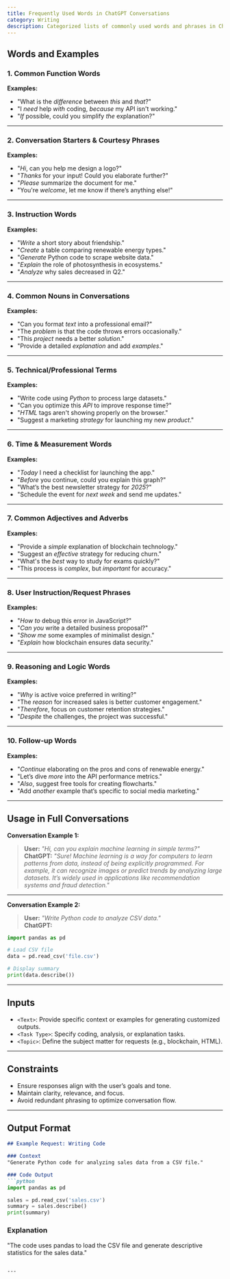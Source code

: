 ```yaml
---
title: Frequently Used Words in ChatGPT Conversations  
category: Writing 
description: Categorized lists of commonly used words and phrases in ChatGPT interactions, with examples to illustrate their usage.  
---
```


## Words and Examples  

### **1. Common Function Words**  
**Examples:**  
- "What is the *difference* between *this* and *that*?"  
- "I *need* help *with* coding, *because* my API isn't working."  
- "*If* possible, could you simplify *the* explanation?"  

---

### **2. Conversation Starters & Courtesy Phrases**  
**Examples:**  
- "*Hi*, can you help me design a logo?"  
- "*Thanks* for your input! Could you elaborate further?"  
- "*Please* summarize the document for me."  
- "You're *welcome*, let me know if there’s anything else!"  

---

### **3. Instruction Words**  
**Examples:**  
- "*Write* a short story about friendship."  
- "*Create* a table comparing renewable energy types."  
- "*Generate* Python code to scrape website data."  
- "*Explain* the role of photosynthesis in ecosystems."  
- "*Analyze* why sales decreased in Q2."  

---

### **4. Common Nouns in Conversations**  
**Examples:**  
- "Can you format *text* into a professional email?"  
- "The *problem* is that the code throws errors occasionally."  
- "This *project* needs a better *solution*."  
- "Provide a detailed *explanation* and add *examples*."  

---

### **5. Technical/Professional Terms**  
**Examples:**  
- "Write code using *Python* to process large datasets."  
- "Can you optimize this *API* to improve response time?"  
- "*HTML* tags aren't showing properly on the browser."  
- "Suggest a marketing *strategy* for launching my new *product*."  

---

### **6. Time & Measurement Words**  
**Examples:**  
- "*Today* I need a checklist for launching the app."  
- "*Before* you continue, could you explain this graph?"  
- "What’s the best newsletter strategy for *2025*?"  
- "Schedule the event for *next week* and send me updates."  

---

### **7. Common Adjectives and Adverbs**  
**Examples:**  
- "Provide a *simple* explanation of blockchain technology."  
- "Suggest an *effective* strategy for reducing churn."  
- "What's the *best* way to study for exams quickly?"  
- "This process is *complex*, but *important* for accuracy."  

---

### **8. User Instruction/Request Phrases**  
**Examples:**  
- "*How to* debug this error in JavaScript?"  
- "*Can you* write a detailed business proposal?"  
- "*Show me* some examples of minimalist design."  
- "*Explain* how blockchain ensures data security."  

---

### **9. Reasoning and Logic Words**  
**Examples:**  
- "*Why* is active voice preferred in writing?"  
- "The *reason* for increased sales is better customer engagement."  
- "*Therefore*, focus on customer retention strategies."  
- "*Despite* the challenges, the project was successful."  

---

### **10. Follow-up Words**  
**Examples:**  
- "*Continue* elaborating on the pros and cons of renewable energy."  
- "Let’s dive *more* into the API performance metrics."  
- "*Also*, suggest free tools for creating flowcharts."  
- "Add *another* example that’s specific to social media marketing."  

---

## Usage in Full Conversations  

**Conversation Example 1:**  

> **User:** *"Hi, can you explain machine learning in simple terms?"*  
> **ChatGPT:** *"Sure! Machine learning is a way for computers to learn patterns from data, instead of being explicitly programmed. For example, it can recognize images or predict trends by analyzing large datasets. It’s widely used in applications like recommendation systems and fraud detection."*  

---

**Conversation Example 2:**  

> **User:** *"Write Python code to analyze CSV data."*  
> **ChatGPT:**  
```python
import pandas as pd  

# Load CSV file  
data = pd.read_csv('file.csv')  

# Display summary  
print(data.describe())  
```  

---

## Inputs  
- `<Text>`: Provide specific context or examples for generating customized outputs.  
- `<Task Type>`: Specify coding, analysis, or explanation tasks.  
- `<Topic>`: Define the subject matter for requests (e.g., blockchain, HTML).  

---

## Constraints  
- Ensure responses align with the user’s goals and tone.  
- Maintain clarity, relevance, and focus.  
- Avoid redundant phrasing to optimize conversation flow.  

---

## Output Format  

```markdown  
## Example Request: Writing Code  

### Context  
"Generate Python code for analyzing sales data from a CSV file."  

### Code Output  
```python  
import pandas as pd  

sales = pd.read_csv('sales.csv')  
summary = sales.describe()  
print(summary)  
```  

### Explanation  
"The code uses pandas to load the CSV file and generate descriptive statistics for the sales data."  
```  

---
